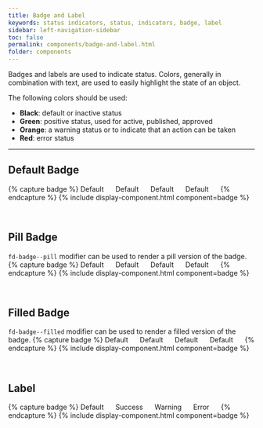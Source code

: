 ```yaml
---
title: Badge and Label
keywords: status indicators, status, indicators, badge, label
sidebar: left-navigation-sidebar
toc: false
permalink: components/badge-and-label.html
folder: components
---
```


Badges and labels are used to indicate status. Colors, generally in combination with text, are used to easily highlight the state of an object.

The following colors should be used:

* **Black**: default or inactive status
* **Green**: positive status, used for active, published, approved
* **Orange**: a warning status or to indicate that an action can be taken
* **Red**: error status

<hr />

## Default Badge

{% capture badge %}
<span class="fd-badge"> Default </span>
<span class="fd-badge fd-badge--success"> Default </span>
<span class="fd-badge fd-badge--warning"> Default </span>
<span class="fd-badge fd-badge--error"> Default </span>
{% endcapture %}
{% include display-component.html component=badge %}

<br>

## Pill Badge
`fd-badge--pill` modifier can be used to render a pill version of the badge.
{% capture badge %}
<span class="fd-badge fd-badge--pill"> Default </span>
<span class="fd-badge fd-badge--success fd-badge--pill"> Default </span>
<span class="fd-badge fd-badge--warning fd-badge--pill"> Default </span>
<span class="fd-badge fd-badge--error fd-badge--pill"> Default </span>
{% endcapture %}
{% include display-component.html component=badge %}

<br>

## Filled Badge
`fd-badge--filled` modifier can be used to render a filled version of the badge.
{% capture badge %}
<span class="fd-badge fd-badge--filled"> Default </span>
<span class="fd-badge fd-badge--success fd-badge--filled"> Default </span>
<span class="fd-badge fd-badge--warning fd-badge--filled"> Default </span>
<span class="fd-badge fd-badge--error fd-badge--filled"> Default </span>
{% endcapture %}
{% include display-component.html component=badge %}

<br>

## Label

{% capture badge %}
<span class="fd-label"> Default </span>
<span class="fd-label fd-label--success"> Success </span>
<span class="fd-label fd-label--warning"> Warning </span>
<span class="fd-label fd-label--error"> Error </span>
{% endcapture %}
{% include display-component.html component=badge %}



<style>
.fd-badge, .fd-label {
    margin-right: 20px;
}
</style>
